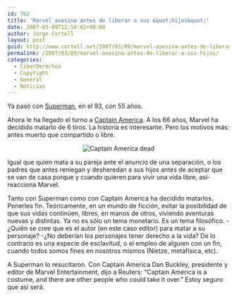 ```yaml
---
id: 762
title: 'Marvel asesina antes de liberar a sus &quot;hijos&quot;'
date: 2007-03-09T12:54:02+00:00
author: Jorge Cortell
layout: post
guid: http://www.cortell.net/2007/03/09/marvel-asesina-antes-de-liberar-a-sus-hijos/
permalink: /2007/03/09/marvel-asesina-antes-de-liberar-a-sus-hijos/
categories:
  - CiberDerechos
  - Copyfight
  - General
  - Noticias
---
```

Ya pasó con <a target="_blank" title="contí­nuo de licencias" href="http://www.cortell.net/2005/11/12/el-continuo-de-las-licencias-de-la-censura-a-la-suidad/">Superman</a>, en el 93, con 55 años.

Ahora le ha llegado el turno a <a target="_blank" title="Steve Rogers" href="http://www.marveldatabase.com/Captain_America_(Steve_Rogers)">Captain America</a>. A los 66 años, Marvel ha decidido matarlo de 6 tiros. La historia es interesante. Pero los motivos más: antes muerto que compartido o libre.

<div style="text-align: center">
  <img alt="Captain America dead" title="Captain America dead" src="http://i.today.reuters.com/misc/genImage.aspx?uri=2007-03-07T212510Z_01_N07230662_RTRUKOP_1_PICTURE0.jpg&resize=other" />
</div>

Igual que quien mata a su pareja ante el anuncio de una separación, o los padres que antes reniegan y desheredan a sus hijos antes de aceptar que se van de casa porque y cuando quieren para vivir una vida libre, así­ reacciona Marvel.

Tanto con Superman como con Captain America ha decidido matarlos. Ponerles fin. Teóricamente, en un mundo de ficción, evitar la posibilidad de que sus vidas continúen, libres, en manos de otros, viviendo aventuras nuevas y distintas. Ya no es sólo un tema monetario. Es un tema filosófico. -¿Quién se cree que es el autor (en este caso editor) para matar a su personaje? -¿No deberí­an los personajes tener derecho a la vida? De lo contrario es una especie de esclavitud, o el empleo de alguien con un fin, cuando todos somos fines en nosotros mismos (Nietze, metafí­sica, etc).
  
A Superman lo resucitaron. Con Captain America Dan Buckley, presidente y editor de Marvel Entertainment, dijo a Reuters: &#8220;Captain America is a costume, and there are other people who could take it over.&#8221; Estoy seguro que así­ será.